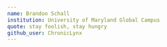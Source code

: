 ```yaml
---
name: Brandon Schall
institution: University of Maryland Global Campus
quote: stay foolish, stay hungry
github_user: ChronicLynx
---
```

